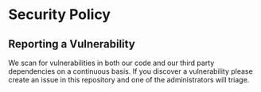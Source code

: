 # Security Policy

## Reporting a Vulnerability

We scan for vulnerabilities in both our code and our third party dependencies on a continuous basis. If you discover a vulnerability please create an issue in this repository and one of the administrators will triage.
